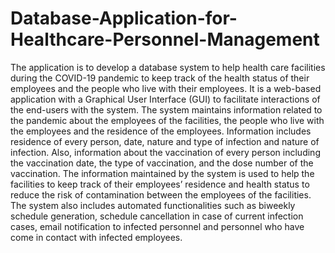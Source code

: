 # Database-Application-for-Healthcare-Personnel-Management

  The application is to develop a database system to help health care facilities during the COVID-19 pandemic to keep track of the health status of their employees and the people who live with their employees. It is a web-based application with a  Graphical User Interface (GUI) to facilitate interactions of the end-users with the system.
  The system maintains information related to the pandemic about the employees of the facilities, the people who live with the employees and the residence of the employees. Information includes residence of every person, date, nature and type of infection and nature of infection. Also, information about the vaccination of every person including the vaccination date, the type of vaccination, and the dose number of the vaccination. The information maintained by the system is used to help the facilities to keep track of their employees’ residence and health status to reduce the risk of contamination between the employees of the facilities.
  The system also includes automated functionalities such as biweekly schedule generation, schedule cancellation in case of current infection cases, email notification to infected personnel and personnel who have come in contact with infected employees.	

